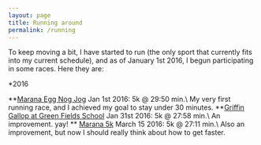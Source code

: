 ```yaml
---
layout: page
title: Running around
permalink: /running
---
```


To keep moving a bit, I have started to run (the only sport that currently fits into my current schedule), 
and as of January 1st 2016, I begun participating in some races. Here they are:

*2016

**[Marana Egg Nog Jog](http://www.itsyourrace.com/Results.aspx?id=6787) Jan 1st 2016: 5k @ 29:50 min.\\
  My very first running race, and I achieved my goal to stay under 30 minutes.
**[Griffin Gallop at Green Fields School](http://gallop.greenfields.org/) Jan 31st 2016: 5k @ 27:58 min.\\
  An improvement. yay!
** [Marana 5k](http://www.azroadrunners.org/races/detail/Marana5000) March 15 2016: 5k @ 27:11 min.\\
 Also an improvement, but now I should really think about how to get faster.

